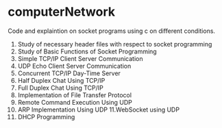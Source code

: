 # computerNetwork

Code and explaintion on socket programs using c on different conditions.

1. Study of necessary header files with respect to socket programming
2. Study of Basic Functions of Socket Programming
3. Simple TCP/IP Client Server Communication
4. UDP Echo Client Server Communication
5. Concurrent TCP/IP Day-Time Server
6. Half Duplex Chat Using TCP/IP  
7. Full Duplex Chat Using TCP/IP
8. Implementation of File Transfer Protocol
9. Remote Command Execution Using UDP
10. ARP Implementation Using UDP
11.WebSocket using UDP
12. DHCP Programming
